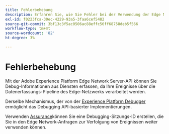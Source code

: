 ```yaml
---
title: Fehlerbehebung
description: Erfahren Sie, wie Sie Fehler bei der Verwendung der Edge Network Server-API beheben können.
exl-id: f0223fca-30ec-4229-93a5-3faa6cef5482
source-git-commit: 3bf13c3f5ac0506ac88effc56ff68758deb5f566
workflow-type: tm+mt
source-wordcount: '82'
ht-degree: 3%

---
```



# Fehlerbehebung

Mit der Adobe Experience Platform Edge Network Server-API können Sie Debug-Informationen aus Diensten erfassen, da Ihre Ereignisse über die Datenerfassungs-Pipeline des Edge-Netzwerks verarbeitet werden.

Derselbe Mechanismus, der von der [Experience Platform Debugger](https://experienceleague.adobe.com/docs/debugger-learn/tutorials/experience-platform-debugger/introduction-to-the-experience-platform-debugger.html?lang=de) ermöglicht das Debugging API-basierter Implementierungen.

Verwenden [Assurance](../assurance/home.md)können Sie eine Debugging-Sitzungs-ID erstellen, die Sie in den Edge Network-Anfragen zur Verfolgung von Ereignissen weiter verwenden können.
